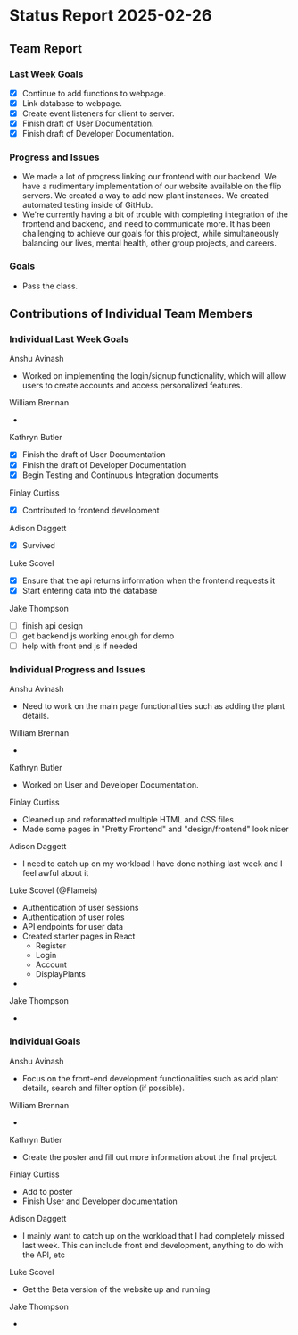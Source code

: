 # Status Report 2025-02-26

<!-- filename format is YYYYMMDD.md -->

<!-- Both sections should have the following three subsections. Each subsection is best organized as bullet points, though you can write a paragraph instead.   -->

## Team Report
<!-- status update for your TA, including an agenda for the project standup meeting -->

### Last Week Goals
- [x] Continue to add functions to webpage.
- [x] Link database to webpage.
- [x] Create event listeners for client to server.
- [x] Finish draft of User Documentation.
- [x] Finish draft of Developer Documentation.

### Progress and Issues

<!-- The second subsection reports on progress and issues: what you did, what worked, what you learned, where you had trouble, and where you are stuck -->

- We made a lot of progress linking our frontend with our backend. We have a rudimentary implementation of our website available on the flip servers. We created a way to add new plant instances. We created automated testing inside of GitHub.
- We're currently having a bit of trouble with completing integration of the frontend and backend, and need to communicate more. It has been challenging to achieve our goals for this project, while simultaneously balancing our lives, mental health, other group projects, and careers.

### Goals

<!-- The third subsection should outline your plans and goals for the following week. Each bullet point should include a measurable task and a time estimate. You may use nested bullet points for parts of a larger task. No bottom-level time estimate should be greater than 3 days. If a task would be larger, think about a logical way to break it down and to have insight into progress. If tasks from one week aren’t yet complete, they should roll over into tasks for the next week, with an updated estimate for time to completion.
For the weekly report, this third subsection should be higher-level and indicate who is responsible for what tasks. Also, it’s good to include longer-term goals in this list as well, to keep the bigger picture in mind and plan beyond just the next week.  -->

- Pass the class.

## Contributions of Individual Team Members

### Individual Last Week Goals

Anshu Avinash

- Worked on implementing the login/signup functionality, which will allow users to create accounts and access personalized features.

William Brennan

-

Kathryn Butler

- [x] Finish the draft of User Documentation
- [x] Finish the draft of Developer Documentation
- [x] Begin Testing and Continuous Integration documents

Finlay Curtiss

- [x] Contributed to frontend development

Adison Daggett

- [x] Survived

Luke Scovel

- [X] Ensure that the api returns information when the frontend requests it
- [X] Start entering data into the database

Jake Thompson

- [ ] finish api design
- [ ] get backend js working enough for demo
- [ ] help with front end js if needed

### Individual Progress and Issues

<!-- The second subsection reports on progress and issues: what you did, what worked, what you learned, where you had trouble, and where you are stuck -->

Anshu Avinash

- Need to work on the main page functionalities such as adding the plant details. 

William Brennan

-

Kathryn Butler

- Worked on User and Developer Documentation.

Finlay Curtiss

- Cleaned up and reformatted multiple HTML and CSS files
- Made some pages in "Pretty Frontend" and "design/frontend" look nicer  

Adison Daggett

- I need to catch up on my workload I have done nothing last week and I feel awful about it

Luke Scovel (@Flameis)

- Authentication of user sessions
- Authentication of user roles
- API endpoints for user data
- Created starter pages in React
    - Register
    - Login
    - Account
    - DisplayPlants
- 


Jake Thompson

-

### Individual Goals

<!-- The third subsection should outline your plans and goals for the following week. Each bullet point should include a measurable task and a time estimate. You may use nested bullet points for parts of a larger task. No bottom-level time estimate should be greater than 3 days. If a task would be larger, think about a logical way to break it down and to have insight into progress. If tasks from one week aren’t yet complete, they should roll over into tasks for the next week, with an updated estimate for time to completion.
For the weekly report, this third subsection should be higher-level and indicate who is responsible for what tasks. Also, it’s good to include longer-term goals in this list as well, to keep the bigger picture in mind and plan beyond just the next week.  -->

Anshu Avinash

- Focus on the front-end development functionalities such as add plant details, search and filter option (if possible). 

William Brennan

-

Kathryn Butler

- Create the poster and fill out more information about the final project.

Finlay Curtiss

- Add to poster
- Finish User and Developer documentation

Adison Daggett

- I mainly want to catch up on the workload that I had completely missed last week. This can include front end development, anything to do with the API, etc

Luke Scovel

- Get the Beta version of the website up and running

Jake Thompson

-
